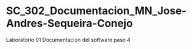 # SC_302_Documentacion_MN_Jose-Andres-Sequeira-Conejo
Laboratorio 01 Documentacion del software paso 4

